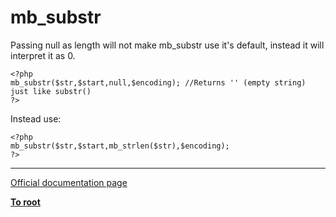 # mb_substr



Passing null as length will not make mb_substr use it&apos;s default, instead it will interpret it as 0.<br>

```
<?php
mb_substr($str,$start,null,$encoding); //Returns '' (empty string) just like substr()
?>
```

Instead use:


```
<?php
mb_substr($str,$start,mb_strlen($str),$encoding);
?>
```
  

---

[Official documentation page](https://www.php.net/manual/en/function.mb-substr.php)

**[To root](/README.md)**